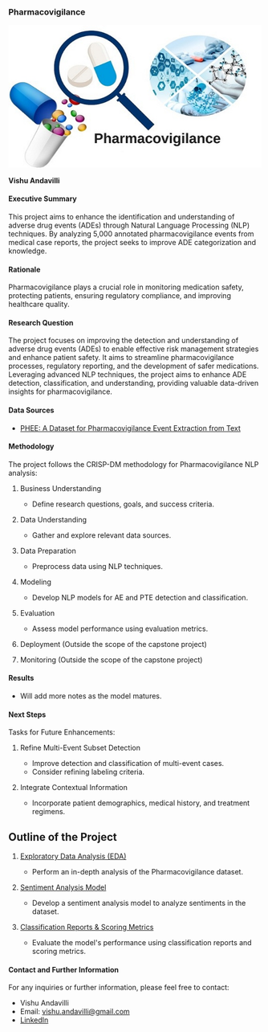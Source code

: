 ### Pharmacovigilance

![Pharmacovigilance](./pharmacovigilance-main/images/Pharmacovigilance-Market.jpg)

**Vishu Andavilli**

#### Executive Summary
This project aims to enhance the identification and understanding of adverse drug events (ADEs) through Natural Language Processing (NLP) techniques. By analyzing 5,000 annotated pharmacovigilance events from medical case reports, the project seeks to improve ADE categorization and knowledge.

#### Rationale
Pharmacovigilance plays a crucial role in monitoring medication safety, protecting patients, ensuring regulatory compliance, and improving healthcare quality.

#### Research Question
The project focuses on improving the detection and understanding of adverse drug events (ADEs) to enable effective risk management strategies and enhance patient safety. It aims to streamline pharmacovigilance processes, regulatory reporting, and the development of safer medications. Leveraging advanced NLP techniques, the project aims to enhance ADE detection, classification, and understanding, providing valuable data-driven insights for pharmacovigilance.

#### Data Sources
- [PHEE: A Dataset for Pharmacovigilance Event Extraction from Text](https://zenodo.org/record/7689970#.ZF1X3-zMLnQ)

#### Methodology
The project follows the CRISP-DM methodology for Pharmacovigilance NLP analysis:

1. Business Understanding
   - Define research questions, goals, and success criteria.

2. Data Understanding
   - Gather and explore relevant data sources.

3. Data Preparation
   - Preprocess data using NLP techniques.

4. Modeling
   - Develop NLP models for AE and PTE detection and classification.

5. Evaluation
   - Assess model performance using evaluation metrics.

6. Deployment (Outside the scope of the capstone project)

7. Monitoring (Outside the scope of the capstone project)

#### Results
- Will add more notes as the model matures.

#### Next Steps
Tasks for Future Enhancements:
1. Refine Multi-Event Subset Detection
   - Improve detection and classification of multi-event cases.
   - Consider refining labeling criteria.

2. Integrate Contextual Information
   - Incorporate patient demographics, medical history, and treatment regimens.

## Outline of the Project

1. [Exploratory Data Analysis (EDA)](https://github.com/vandavilli/BH-PCMLAI-VA/blob/main/Capstone/pharmacovigilance-main/eda.ipynb)
   - Perform an in-depth analysis of the Pharmacovigilance dataset.

2. [Sentiment Analysis Model](https://github.com/vandavilli/BH-PCMLAI-VA/blob/main/Capstone/pharmacovigilance-main/model.ipynb)
   - Develop a sentiment analysis model to analyze sentiments in the dataset.

3. [Classification Reports & Scoring Metrics](https://github.com/vandavilli/BH-PCMLAI-VA/blob/main/Capstone/pharmacovigilance-main/scoring.ipynb)
   - Evaluate the model's performance using classification reports and scoring metrics.

#### Contact and Further Information

For any inquiries or further information, please feel free to contact:

- Vishu Andavilli
- Email: vishu.andavilli@gmail.com
- [LinkedIn](https://www.linkedin.com/in/vandavilli/)
